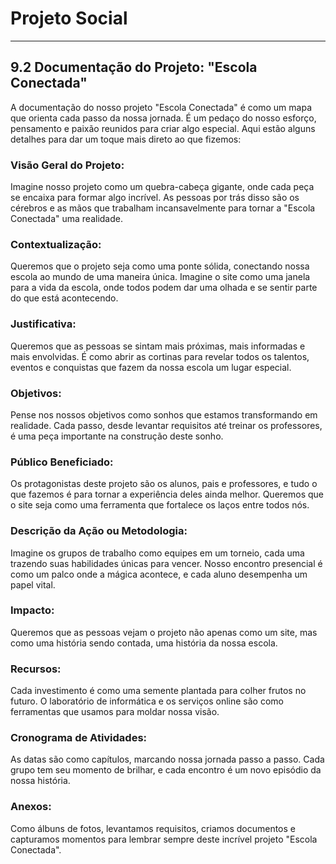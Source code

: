 # Projeto Social

---

## 9.2 Documentação do Projeto: "Escola Conectada"

A documentação do nosso projeto "Escola Conectada" é como um mapa que orienta cada passo da nossa jornada. É um pedaço do nosso esforço, pensamento e paixão reunidos para criar algo especial. Aqui estão alguns detalhes para dar um toque mais direto ao que fizemos:

### Visão Geral do Projeto:
Imagine nosso projeto como um quebra-cabeça gigante, onde cada peça se encaixa para formar algo incrível. As pessoas por trás disso são os cérebros e as mãos que trabalham incansavelmente para tornar a "Escola Conectada" uma realidade.

### Contextualização:
Queremos que o projeto seja como uma ponte sólida, conectando nossa escola ao mundo de uma maneira única. Imagine o site como uma janela para a vida da escola, onde todos podem dar uma olhada e se sentir parte do que está acontecendo.

### Justificativa:
Queremos que as pessoas se sintam mais próximas, mais informadas e mais envolvidas. É como abrir as cortinas para revelar todos os talentos, eventos e conquistas que fazem da nossa escola um lugar especial.

### Objetivos:
Pense nos nossos objetivos como sonhos que estamos transformando em realidade. Cada passo, desde levantar requisitos até treinar os professores, é uma peça importante na construção deste sonho.

### Público Beneficiado:
Os protagonistas deste projeto são os alunos, pais e professores, e tudo o que fazemos é para tornar a experiência deles ainda melhor. Queremos que o site seja como uma ferramenta que fortalece os laços entre todos nós.

### Descrição da Ação ou Metodologia:
Imagine os grupos de trabalho como equipes em um torneio, cada uma trazendo suas habilidades únicas para vencer. Nosso encontro presencial é como um palco onde a mágica acontece, e cada aluno desempenha um papel vital.

### Impacto:
Queremos que as pessoas vejam o projeto não apenas como um site, mas como uma história sendo contada, uma história da nossa escola.

### Recursos:
Cada investimento é como uma semente plantada para colher frutos no futuro. O laboratório de informática e os serviços online são como ferramentas que usamos para moldar nossa visão.

### Cronograma de Atividades:
As datas são como capítulos, marcando nossa jornada passo a passo. Cada grupo tem seu momento de brilhar, e cada encontro é um novo episódio da nossa história.

### Anexos:
Como álbuns de fotos, levantamos requisitos, criamos documentos e capturamos momentos para lembrar sempre deste incrível projeto "Escola Conectada".
